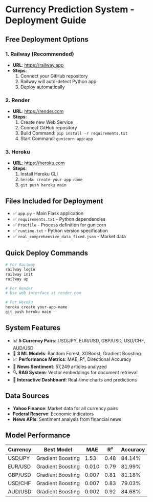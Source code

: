 # Currency Prediction System - Deployment Guide

## Free Deployment Options

### 1. Railway (Recommended)
- **URL**: https://railway.app
- **Steps**:
  1. Connect your GitHub repository
  2. Railway will auto-detect Python app
  3. Deploy automatically

### 2. Render
- **URL**: https://render.com
- **Steps**:
  1. Create new Web Service
  2. Connect GitHub repository
  3. Build Command: `pip install -r requirements.txt`
  4. Start Command: `gunicorn app:app`

### 3. Heroku
- **URL**: https://heroku.com
- **Steps**:
  1. Install Heroku CLI
  2. `heroku create your-app-name`
  3. `git push heroku main`

## Files Included for Deployment

- ✅ `app.py` - Main Flask application
- ✅ `requirements.txt` - Python dependencies
- ✅ `Procfile` - Process definition for gunicorn
- ✅ `runtime.txt` - Python version specification
- ✅ `real_comprehensive_data_fixed.json` - Market data

## Quick Deploy Commands

```bash
# For Railway
railway login
railway init
railway up

# For Render
# Use web interface at render.com

# For Heroku
heroku create your-app-name
git push heroku main
```

## System Features

- 📊 **5 Currency Pairs**: USD/JPY, EUR/USD, GBP/USD, USD/CHF, AUD/USD
- 🤖 **3 ML Models**: Random Forest, XGBoost, Gradient Boosting
- 📈 **Performance Metrics**: MAE, R², Directional Accuracy
- 📰 **News Sentiment**: 57,249 articles analyzed
- 🔍 **RAG System**: Vector embeddings for document retrieval
- 🎯 **Interactive Dashboard**: Real-time charts and predictions

## Data Sources

- **Yahoo Finance**: Market data for all currency pairs
- **Federal Reserve**: Economic indicators
- **News APIs**: Sentiment analysis from financial news

## Model Performance

| Currency | Best Model | MAE | R² | Accuracy |
|----------|------------|-----|----|----------|
| USD/JPY | Gradient Boosting | 1.53 | 0.48 | 84.14% |
| EUR/USD | Gradient Boosting | 0.010 | 0.79 | 81.99% |
| GBP/USD | Gradient Boosting | 0.007 | 0.81 | 81.18% |
| USD/CHF | Gradient Boosting | 0.007 | 0.83 | 79.03% |
| AUD/USD | Gradient Boosting | 0.002 | 0.92 | 84.68% | 
